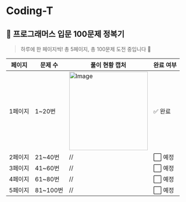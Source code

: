 # Coding-T
## 🚀 프로그래머스 입문 100문제 정복기

> 하루에 한 페이지씩! 총 5페이지, 총 100문제 도전 중입니다 💪

| 페이지 | 문제 수 | 풀이 현황 캡처 | 완료 여부 |
|--------|---------|----------------|------------|
| 1페이지 | 1~20번 | <img width="214" alt="Image" src="https://github.com/user-attachments/assets/4a5b7b8d-1bc1-494f-9cca-882d7791cff5" /> | ✅ 완료 |
| 2페이지 | 21~40번 | // | ⬜ 예정 |
| 3페이지 | 41~60번 | // | ⬜ 예정 |
| 4페이지 | 61~80번 | // | ⬜ 예정 |
| 5페이지 | 81~100번 | // | ⬜ 예정 |
